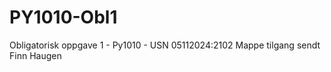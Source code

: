 # PY1010-Obl1
 Obligatorisk oppgave 1 - Py1010 - USN
 05112024:2102 Mappe tilgang sendt Finn Haugen
 
